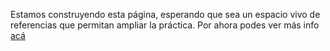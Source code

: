 Estamos construyendo esta página, esperando que sea un espacio vivo de referencias que permitan ampliar la práctica.
Por ahora podes ver más info [acá](https://padlet.com/vreg/biblioteca-art-of-hosting-profundizaci-n-t3hx53qjdc2xovx2.md)
